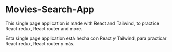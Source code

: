 # Movies-Search-App

This single page application is made with React and Tailwind, to practice React redux, React router and more.

Esta single page application está hecha con React y Tailwind, para practicar React redux, React router y más.
